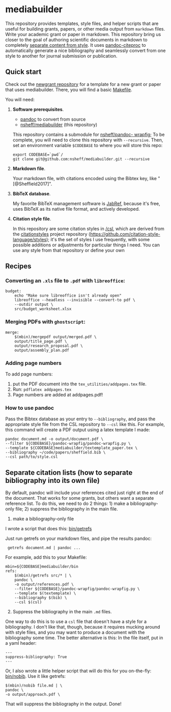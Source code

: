 # mediabuilder

This repository provides templates, style files, and helper scripts that are
useful for building grants, papers, or other media output from `markdown` files.
Write your academic grant or paper in markdown. This repository bring us closer
to the goal of authoring scientific documents in markdown to completely
[separate content from style](http://databio.org/posts/markdown_style.html). It
uses [pandoc-citeproc](https://github.com/jgm/pandoc-citeproc) to automatically
generate a nice bibliography and seamlessly convert from one style to another
for journal submission or publication.

## Quick start

Check out the [newgrant repository](https://github.com/nsheff/newgrant) for a
template for a new grant or paper that uses mediabuilder. There, you will find a
basic [Makefile](https://github.com/nsheff/newgrant/blob/master/Makefile).

You will need:

1. **Software prerequisites**.

	* [pandoc](https://pandoc.org/) to convert from source
	* [nsheff/mediabuilder](http://github.com/nsheff/mediabuilder) (this repository)

	This repository contains a submodule for [nsheff/pandoc-
	wrapfig](http://github.com/nsheff/pandoc-wrapfig); To be complete, you will
	need to clone this repository with `--recursive`. Then, set an environment
	variable `$CODEBASE` to where you will store this repo:

	```
	export CODEBASE=`pwd`/
	git clone git@github.com:nsheff/mediabuilder.git --recursive
	```

2. **Markdown file**. 

	Your markdown file, with citations encoded using the Bibtex key, like
	"[@Sheffield2017]".

3. **BibTeX database**. 

	My favorite BibTeX management software is [JabRef](http://www.jabref.org),
	because it's free, uses BibTeX as its native file format, and actively
	developed.

4. **Citation style file**.

	In this repository are some citation styles in [/csl](/csl), which  are
	derived from the [citationstyles](http://citationstyles.org/) project
	repository (https://github.com/citation-style-language/styles); it's the set
	of styles I use frequently, with some possible additions or adjustments for
	particular things I need. You can use any style from that repository or
	define your own

## Recipes

### Converting an `.xls` file to `.pdf` with `libreoffice`:

```{Makefile}
budget:
	echo "Make sure libreoffice isn't already open"
	libreoffice --headless --invisible --convert-to pdf \
	--outdir output \
	src/budget_worksheet.xlsx
```

### Merging PDFs with `ghostscript`:

```
merge:
	$(mbin)/mergepdf output/merged.pdf \
	output/title_page.pdf \
	output/research_proposal.pdf \
	output/assembly_plan.pdf
```

### Adding page numbers

To add page numbers:

1. put the PDF document into the `tex_utilities/addpages.tex` file.
2. Run: `pdflatex addpages.tex`
3. Page numbers are added at addpages.pdf!


### How to use pandoc

Pass the Bibtex database as your entry to `--bibliography`, and pass the
appropriate style file from the CSL repository to `--csl` like this. For
example, this command will create a PDF output using a latex template I made:

```
pandoc document.md -o output/document.pdf \
--filter ${CODEBASE}/pandoc-wrapfig/pandoc-wrapfig.py \
--template ${CODEBASE}mediabuilder/textemplate_paper.tex \
--bibliography ~/code/papers/sheffield.bib \
--csl path/to/style.csl
```



## Separate citation lists (how to separate bibliography into its own file)

By default, pandoc will include your references cited just right at the end of
the document. That works for some grants, but others want a separate reference
list. To do this, we need to do 2 things: 1) make a bibliography-only file; 2)
suppress the bibliography in the main file.


1. make a bibliography-only file

I wrote a script that does this: [bin/getrefs](bin/getrefs)

Just run getrefs on your markdown files, and pipe the results pandoc:

``` getrefs document.md | pandoc ...```

For example, add this to your Makefile:

```
mbin=${CODEBASE}mediabuilder/bin
refs:
	$(mbin)/getrefs src/* | \
	pandoc \
	-o output/references.pdf \
	--filter ${CODEBASE}/pandoc-wrapfig/pandoc-wrapfig.py \
	--template $(textemplate) \
	--bibliography $(bib) \
	--csl $(csl)
```


2. Suppress the bibliography in the main `.md` files. 

One way to do this is to use a `csl` file that doesn't have a style for a
bibliography. I don't like that, though, because it requires mucking around with
style files, and you may want to produce a document with the bibliography some
time. The better alternative is this: In the file itself, put in a yaml header:

```{yaml}
---
suppress-bibliography: True	
---
```

Or, I also wrote a little helper script that will do this for you on-the-fly:
[bin/nobib](bin/nobib). Use it like getrefs:
```
$(mbin)/nobib file.md | \
pandoc \
-o output/approach.pdf \
```

That will suppress the bibliography in the output. Done!

